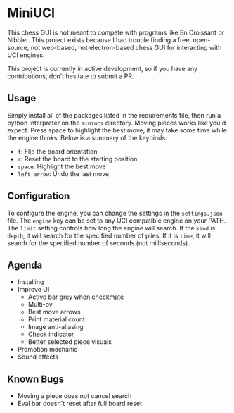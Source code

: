 # MiniUCI

This chess GUI is not meant to compete with programs like En Croissant or
Nibbler. This project exists because I had trouble finding a free, open-source,
not web-based, not electron-based chess GUI for interacting with UCI engines.

This project is currently in active development, so if you have any
contributions, don't hesitate to submit a PR.

## Usage

Simply install all of the packages listed in the requirements file, then run a
python interpreter on the `miniuci` directory. Moving pieces works like you'd
expect. Press space to highlight the best move, it may take some time while the
engine thinks. Below is a summary of the keybinds:

- `f`: Flip the board orientation
- `r`: Reset the board to the starting position
- `space`: Highlight the best move
- `left arrow`: Undo the last move

## Configuration

To configure the engine, you can change the settings in the
`settings.json` file. The `engine` key can be set to any UCI
compatible engine on your PATH. The `limit` setting controls how
long the engine will search. If the `kind` is `depth`, it will
search for the specified number of plies. If it is `time`, it will
search for the specified number of seconds (not milliseconds).

## Agenda

* Installing
* Improve UI
    * Active bar grey when checkmate
    * Multi-pv
    * Best move arrows
    * Print material count
    * Image anti-aliasing
    * Check indicator
    * Better selected piece visuals
* Promotion mechanic
* Sound effects

## Known Bugs

* Moving a piece does not cancel search
* Eval bar doesn't reset after full board reset
